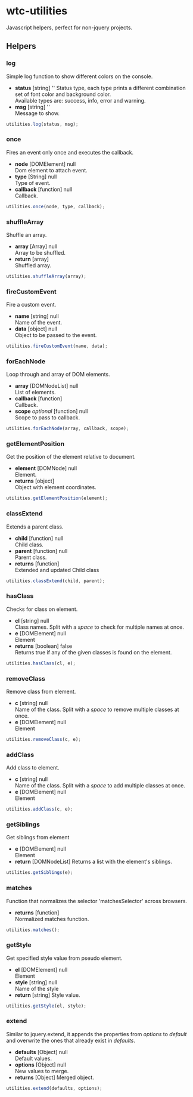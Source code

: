 # wtc-utilities
Javascript helpers, perfect for non-jquery projects.
## Helpers
### log
Simple log function to show different colors on the console.  

* **status** [string] ''
Status type, each type prints a different combination set of font color and background color.  
Available types are: success, info, error and warning.  
* **msg** [string] ''  
Message to show.

```javascript
utilities.log(status, msg);
```

### once
Fires an event only once and executes the callback.
* **node** [DOMElement] null  
Dom element to attach event.
* **type** [String] null  
Type of event.
* **callback** [function] null  
Callback.

```javascript
utilities.once(node, type, callback);
```

### shuffleArray
Shuffle an array.
* **array** [Array] null  
Array to be shuffled.
* **return** [array]  
Shuffled array.

```javascript
utilities.shuffleArray(array);
```

### fireCustomEvent
Fire a custom event.
* **name** [string] null  
Name of the event.
* **data** [object] null  
Object to be passed to the event.

```javascript
utilities.fireCustomEvent(name, data);
```

### forEachNode
Loop through and array of DOM elements.
* **array** [DOMNodeList] null  
List of elements.
* **callback** [function]  
Callback.
* **scope** _optional_ [function] null  
Scope to pass to callback.

```javascript
utilities.forEachNode(array, callback, scope);
```

### getElementPosition
Get the position of the element relative to document.
* **element** [DOMNode] null  
Element.
* **returns** [object]  
Object with element coordinates.

```javascript
utilities.getElementPosition(element);
```

### classExtend
Extends a parent class.
* **child** [function] null  
Child class.
* **parent** [function] null  
Parent class.
* **returns** [function]  
Extended and updated Child class

```javascript
utilities.classExtend(child, parent);
```

### hasClass
Checks for class on element.
* **cl** [string] null  
Class names. Split with a _space_ to check for multiple names at once.
* **e** [DOMElement] null  
Element
* **returns** [boolean] false  
Returns true if any of the given classes is found on the element.

```javascript
utilities.hasClass(cl, e);
```

### removeClass
Remove class from element.
* **c** [string] null  
Name of the class. Split with a _space_ to remove multiple classes at once.
* **e** [DOMElement] null  
Element

```javascript
utilities.removeClass(c, e);
```

### addClass
Add class to element.
* **c** [string] null  
Name of the class. Split with a _space_ to add multiple classes at once.
* **e** [DOMElement] null  
Element

```javascript
utilities.addClass(c, e);
```

### getSiblings
Get siblings from element
* **e** [DOMElement]  null  
Element
* **return** [DOMNodeList]
Returns a list with the element's siblings.

```javascript
utilities.getSiblings(e);
```

### matches
Function that normalizes the selector 'matchesSelector' across browsers.
* **returns** [function]  
Normalized matches function.

```javascript
utilities.matches();
```

### getStyle
Get specified style value from pseudo element.
* **el** [DOMElement] null  
Element
* **style** [string] null  
Name of the style
* **return** [string]
Style value.

```javascript
utilities.getStyle(el, style);
```

### extend
Similar to jquery.extend, it appends the properties from _options_ to _default_ and overwrite the ones that already exist in _defaults_.
* **defaults** [Object] null  
Default values.
* **options** [Object] null  
New values to merge.
* **returns** [Object]
Merged object.

```javascript
utilities.extend(defaults, options);
```
